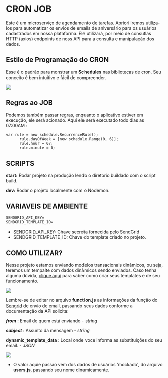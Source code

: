 # CRON JOB 

Este é um microserviço de agendamento de tarefas. Apriori iremos utiliza-los para automatizar os envios de emails de aniversário para os usuários cadastrados em nossa plataforma. Ele utilizará, por meio de consutlas HTTP (axios) endpoints de noss API para a consulta e manipulação dos dados.

## Estilo de Programação do CRON

Esse é o padrão para monstrar um **Schedules** nas bibliotecas de cron. Seu conceito é bem intuitivo e fácil de compreender.

![](https://i.imgur.com/kg9hzDa.png)


## Regras ao JOB

Podemos também passar regras, enquanto o aplicativo estiver em execução, ele será acionado. Aqui ele será executado todo dias as 07:00AM :

    var rule = new schedule.RecurrenceRule();
          rule.dayOfWeek = [new schedule.Range(0, 6)];
          rule.hour = 07;
          rule.minute = 0;
    
## SCRIPTS

**start:** Rodar projeto na produção lendo o diretorio buildado com o script build.

**dev:** Rodar o projeto localmente com o Nodemon.


## **VARIAVEIS DE AMBIENTE**
```
SENDGRID_API_KEY=
SENDGRID_TEMPLATE_ID=
```

- SENDGRID_API_KEY: Chave secreta fornecida pelo SendGrid 
- SENDGRID_TEMPLATE_ID: Chave do template criado no projeto.

## **COMO UTILIZAR?**

Nesse projeto estamos enviando modelos transacionais dinâmicos, ou seja, teremos um tempalte com dados dinâmicos sendo enviados. Caso tenha alguma dúvida, [clique aqui](https://sendgrid.com/blog/how-to-use-sendgrids-dynamic-templates-for-your-transactional-emails/ "clique aqui") para saber como criar seus templates e de seu funcionamento. 

![](https://i.imgur.com/iuqtzAZ.png)

Lembre-se de editar no arquivo **function.js** as informações da função do [Sengrid](https://sendgrid.com/docs/for-developers/sending-email/v3-nodejs-code-example/ "Sengrid") de envio de email, passando seus dados conforme a documentação da API solicita:

***from*** : Email de quem está enviando - *string*

***subject*** : Assunto da mensagem - *string*

**dynamic_template_data** : Local onde voce informa as substituições do seu email. - *JSON*

![](https://i.imgur.com/I0Gbbvr.png)

- O valor aquie passao vem dos dados de usuários 'mockado', do arquivo **users.js**, passando seu nome dinamicamente.
